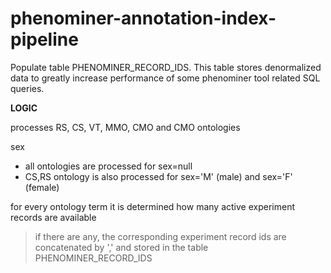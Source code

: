 # phenominer-annotation-index-pipeline
Populate table PHENOMINER_RECORD_IDS. This table stores denormalized data to greatly increase performance of some
phenominer tool related SQL queries.

**LOGIC**

processes RS, CS, VT, MMO, CMO and CMO ontologies

sex
- all ontologies are processed for sex=null
- CS,RS ontology is also processed for sex='M' (male) and sex='F' (female)

for every ontology term it is determined how many active experiment records are available

> if there are any, the corresponding experiment record ids are concatenated by ','
      and stored in the table PHENOMINER_RECORD_IDS